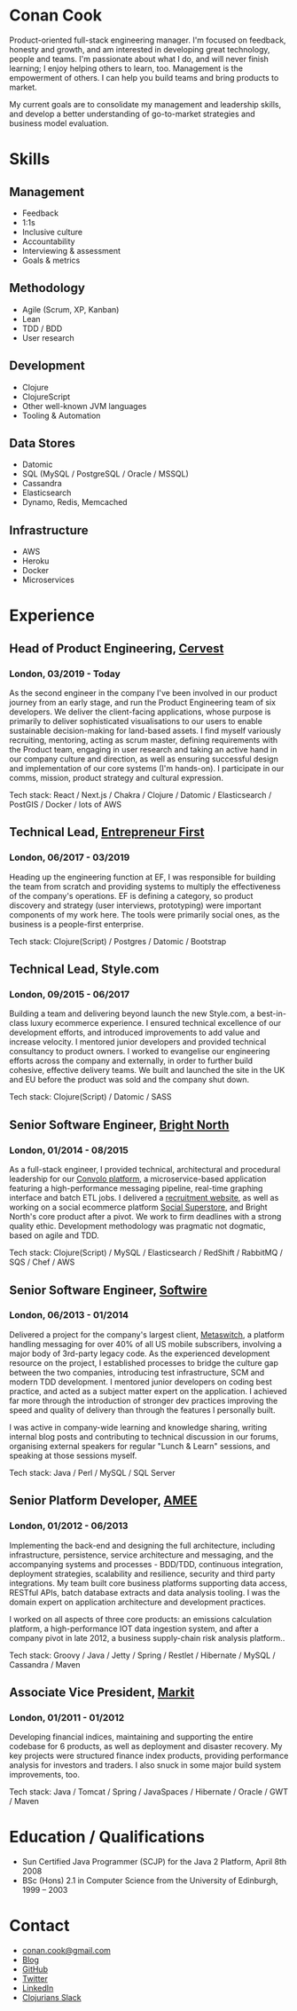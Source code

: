 # Conan Cook

Product-oriented full-stack engineering manager.  I'm focused on feedback, honesty and growth, and am interested in developing great technology, people and teams.  I'm passionate about what I do, and will never finish learning; I enjoy helping others to learn, too.  Management is the empowerment of others.  I can help you build teams and bring products to market.

My current goals are to consolidate my management and leadership skills, and develop a better understanding of go-to-market strategies and business model evaluation.
 
 
# Skills

## Management

+ Feedback
+ 1:1s
+ Inclusive culture
+ Accountability
+ Interviewing & assessment
+ Goals & metrics

## Methodology

+ Agile (Scrum, XP, Kanban)
+ Lean
+ TDD / BDD
+ User research

## Development

+ Clojure
+ ClojureScript
+ Other well-known JVM languages
+ Tooling & Automation

## Data Stores

+ Datomic
+ SQL (MySQL / PostgreSQL / Oracle / MSSQL)
+ Cassandra
+ Elasticsearch
+ Dynamo, Redis, Memcached

## Infrastructure

+ AWS
+ Heroku
+ Docker
+ Microservices


# Experience

## Head of Product Engineering, [Cervest](https://cervest.earth)
### London, 03/2019 - Today

As the second engineer in the company I've been involved in our product journey from an early stage, and run the Product Engineering team of six developers.  We deliver the client-facing applications, whose purpose is primarily to deliver sophisticated visualisations to our users to enable sustainable decision-making for land-based assets. I find myself variously recruiting, mentoring, acting as scrum master, defining requirements with the Product team, engaging in user research and taking an active hand in our company culture and direction, as well as ensuring successful design and implementation of our core systems (I'm hands-on). I participate in our comms, mission, product strategy and cultural expression.

Tech stack: React / Next.js / Chakra / Clojure / Datomic / Elasticsearch / PostGIS / Docker / lots of AWS

## Technical Lead, [Entrepreneur First](https://www.joinef.com)
### London, 06/2017 - 03/2019

Heading up the engineering function at EF, I was responsible for building the team from scratch and providing systems to multiply the effectiveness of the company's operations.  EF is defining a category, so product discovery and strategy (user interviews, prototyping) were important components of my work here. The tools were primarily social ones, as the business is a people-first enterprise.

Tech stack: Clojure(Script) / Postgres / Datomic / Bootstrap

## Technical Lead, Style.com 
### London, 09/2015 - 06/2017

Building a team and delivering beyond launch the new Style.com, a best-in-class luxury ecommerce experience.  I ensured technical excellence of our development efforts, and introduced improvements to add value and increase velocity.  I mentored junior developers and provided technical consultancy to product owners.  I worked to evangelise our engineering efforts across the company and externally, in order to further build cohesive, effective delivery teams.  We built and launched the site in the UK and EU before the product was sold and the company shut down.

Tech stack: Clojure(Script) / Datomic / SASS

## Senior Software Engineer, [Bright North](http://www.brightnorth.co.uk/)
### London, 01/2014 - 08/2015

As a full-stack engineer, I provided technical, architectural and procedural leadership for our [Convolo platform](http://www.brightnorth.co.uk/platform.html), a microservice-based application featuring a high-performance messaging pipeline, real-time graphing interface and batch ETL jobs.  I delivered a [recruitment website](https://functional.works-hub.com), as well as working on a social ecommerce platform [Social Superstore](http://socialsuperstore.com/), and Bright North's core product after a pivot. We work to firm deadlines with a strong quality ethic.  Development methodology was pragmatic not dogmatic, based on agile and TDD. 

Tech stack: Clojure(Script) / MySQL / Elasticsearch / RedShift / RabbitMQ / SQS / Chef / AWS

## Senior Software Engineer, [Softwire](http://www.softwire.com)
### London, 06/2013 - 01/2014

Delivered a project for the company's largest client, [Metaswitch](http://www.metaswitch.com/), a platform handling messaging for over 40% of all US mobile subscribers, involving a major body of 3rd-party legacy code.  As the experienced development resource on the project, I established processes to bridge the culture gap between the two companies, introducing test infrastructure, SCM and modern TDD development.  I mentored junior developers on coding best practice, and acted as a subject matter expert on the application.  I achieved far more through the introduction of stronger dev practices improving the speed and quality of delivery than through the features I personally built.

I was active in company-wide learning and knowledge sharing, writing internal blog posts and contributing to technical discussion in our forums, organising external speakers for regular "Lunch & Learn" sessions, and speaking at those sessions myself.

Tech stack: Java / Perl / MySQL / SQL Server  

## Senior Platform Developer, [AMEE](http://www.amee.com)
### London, 01/2012 - 06/2013

Implementing the back-end and designing the full architecture, including infrastructure, persistence, service architecture and messaging, and the accompanying systems and processes - BDD/TDD, continuous integration, deployment strategies, scalability and resilience, security and third party integrations.  My team built core business platforms supporting data access, RESTful APIs, batch database extracts and data analysis tooling.  I was the domain expert on application architecture and development practices.

I worked on all aspects of three core products: an emissions calculation platform, a high-performance IOT data ingestion system, and after a company pivot in late 2012, a business supply-chain risk analysis platform..

Tech stack: Groovy / Java / Jetty / Spring / Restlet / Hibernate / MySQL / Cassandra / Maven

## Associate Vice President, [Markit](http://www.markit.com)
### London, 01/2011 - 01/2012

Developing financial indices, maintaining and supporting the entire codebase for 6 products, as well as deployment and disaster recovery.  My key projects were structured finance index products, providing performance analysis for investors and traders.  I also snuck in some major build system improvements, too.

Tech stack: Java / Tomcat / Spring / JavaSpaces / Hibernate / Oracle / GWT / Maven


# Education / Qualifications

+ Sun Certified Java Programmer (SCJP) for the Java 2 Platform, April 8th 2008
+ BSc (Hons) 2.1 in Computer Science from the University of Edinburgh, 1999 – 2003


# Contact

+ [conan.cook@gmail.com](mailto:conan.cook@gmail.com)
+ [Blog](http://conan.is)
+ [GitHub](https://github.com/conan)
+ [Twitter](https://twitter.com/willypimpernel)
+ [LinkedIn](https://www.linkedin.com/in/conancook)
+ [Clojurians Slack](slack://user?team=T03RZGPFR&id=U053032QC)
